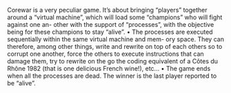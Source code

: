 Corewar is a very peculiar game. It’s about bringing “players” together around a “virtual machine”, which will load some “champions” who will fight against one an- other with the support of “processes”, with the objective being for these champions to stay “alive”.
• The processes are executed sequentially within the same virtual machine and mem- ory space. They can therefore, among other things, write and rewrite on top of each others so to corrupt one another, force the others to execute instructions that can damage them, try to rewrite on the go the coding equivalent of a Côtes du Rhône 1982 (that is one delicious French wine!), etc...
• The game ends when all the processes are dead. The winner is the last player reported to be “alive”.
